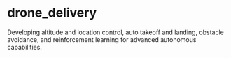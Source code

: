 # drone_delivery
 Developing altitude and location control, auto takeoff and landing, obstacle avoidance, and reinforcement learning for advanced autonomous capabilities.

